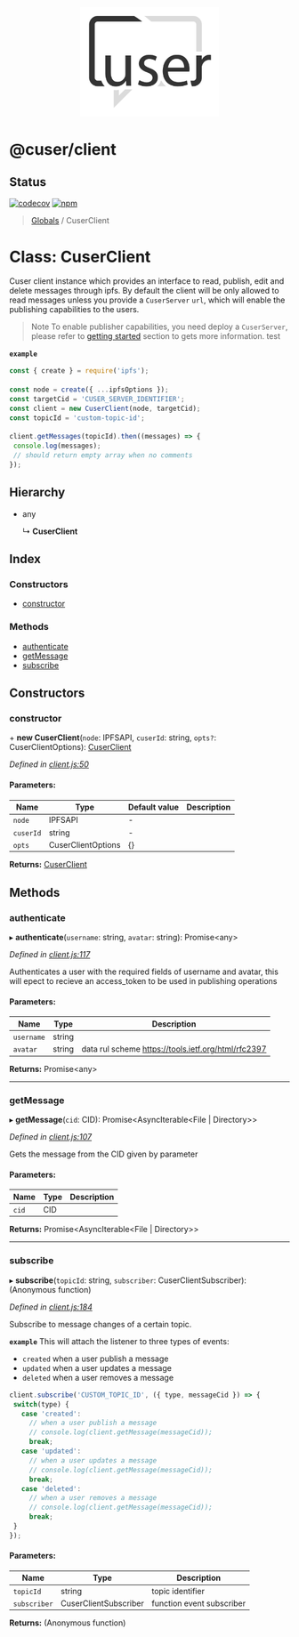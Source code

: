 <p align="center">
  <a href="./"><img width="250" src="https://raw.githubusercontent.com/rubeniskov/cuser/master/docs/logo.svg" alt="cuser logo" /></a>
</p>

# @cuser/client

## Status
[![codecov](https://codecov.io/gh/rubeniskov/cuser/branch/master/graph/badge.svg?flag=client)](https://codecov.io/gh/rubeniskov/cuser)
[![npm](https://img.shields.io/npm/v/@cuser/client.svg)](https://www.npmjs.com/package/@cuser/client)

> [Globals](../globals.md) / CuserClient

# Class: CuserClient

Cuser client instance which provides an interface to read, publish,
edit and delete messages through ipfs. By default the client will be only
allowed to read messages unless you provide a `CuserServer` `url`,
which will enable the publishing capabilities to the users.
> Note
To enable publisher capabilities, you need deploy a `CuserServer`,
please refer to [getting started](https://github.com/rubeniskov/cuser#getting-started) section to gets more information.
test

**`example`** 

```javascript
const { create } = require('ipfs');

const node = create({ ...ipfsOptions });
const targetCid = 'CUSER_SERVER_IDENTIFIER';
const client = new CuserClient(node, targetCid);
const topicId = 'custom-topic-id';

client.getMessages(topicId).then((messages) => {
 console.log(messages);
 // should return empty array when no comments
});
```

## Hierarchy

* any

  ↳ **CuserClient**

## Index

### Constructors

* [constructor](cuserclient.md#constructor)

### Methods

* [authenticate](cuserclient.md#authenticate)
* [getMessage](cuserclient.md#getmessage)
* [subscribe](cuserclient.md#subscribe)

## Constructors

### constructor

\+ **new CuserClient**(`node`: IPFSAPI, `cuserId`: string, `opts?`: CuserClientOptions): [CuserClient](cuserclient.md)

*Defined in [client.js:50](https://github.com/rubeniskov/cuser/blob/3395c13/packages/client/client.js#L50)*

#### Parameters:

Name | Type | Default value | Description |
------ | ------ | ------ | ------ |
`node` | IPFSAPI | - |  |
`cuserId` | string | - |  |
`opts` | CuserClientOptions | {} |   |

**Returns:** [CuserClient](cuserclient.md)

## Methods

### authenticate

▸ **authenticate**(`username`: string, `avatar`: string): Promise\<any>

*Defined in [client.js:117](https://github.com/rubeniskov/cuser/blob/3395c13/packages/client/client.js#L117)*

Authenticates a user with the required fields of username and avatar,
this will epect to recieve an access_token to be used in publishing operations

#### Parameters:

Name | Type | Description |
------ | ------ | ------ |
`username` | string |  |
`avatar` | string | data rul scheme https://tools.ietf.org/html/rfc2397  |

**Returns:** Promise\<any>

___

### getMessage

▸ **getMessage**(`cid`: CID): Promise\<AsyncIterable\<File \| Directory>>

*Defined in [client.js:107](https://github.com/rubeniskov/cuser/blob/3395c13/packages/client/client.js#L107)*

Gets the message from the CID given by parameter

#### Parameters:

Name | Type | Description |
------ | ------ | ------ |
`cid` | CID |   |

**Returns:** Promise\<AsyncIterable\<File \| Directory>>

___

### subscribe

▸ **subscribe**(`topicId`: string, `subscriber`: CuserClientSubscriber): (Anonymous function)

*Defined in [client.js:184](https://github.com/rubeniskov/cuser/blob/3395c13/packages/client/client.js#L184)*

Subscribe to message changes of a certain topic.

**`example`** 
This will attach the listener to three types of events:
- `created` when a user publish a message
- `updated` when a user updates a message
- `deleted` when a user removes a message
```javascript
client.subscribe('CUSTOM_TOPIC_ID', ({ type, messageCid }) => {
 switch(type) {
   case 'created':
     // when a user publish a message
     // console.log(client.getMessage(messageCid));
     break;
   case 'updated':
     // when a user updates a message
     // console.log(client.getMessage(messageCid));
     break;
   case 'deleted':
     // when a user removes a message
     // console.log(client.getMessage(messageCid));
     break;
 }
});
```

#### Parameters:

Name | Type | Description |
------ | ------ | ------ |
`topicId` | string | topic identifier |
`subscriber` | CuserClientSubscriber | function event subscriber  |

**Returns:** (Anonymous function)
